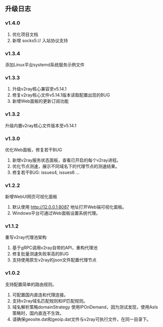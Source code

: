 ## 升级日志


### v1.4.0

1. 优化项目文档
2. 新增 socks5:// 入站协议支持

### v1.3.4

添加Linux平台systemd系统服务示例文件

### v1.3.3

1. 升级v2ray核心兼容至v5.14.1
2. 修复v2ray核心文件v5.14.1版本读取配置出现的BUG
3. 新增Web面板的更新订阅功能

### v1.3.2

升级内置v2ray核心文件版本至v5.14.1

### v1.3.0

优化Web面板，修复若干BUG

1. 新增v2ray服务状态面板，查看已开启的每个v2ray进程。
2. 优化节点测速，展示不同域名下的代理节点的测速结果。
3. 修复若干BUG: issues4, issues6 ...


### v1.2.2

新增WebUI网页可视化面板

1. 默认使用 http://12.0.0.1:8087 地址打开Web端可视化面板。
2. Windows平台可通过Web面板设置系统代理。


### v1.1.2

重写v2ray代理池架构

1. 基于gRPC调用v2ray自带的API，重构代理池
2. 修复批量测速失败率高的BUG
3. 支持使用原生v2ray的json文件配置代理节点


### v1.0.2

支持配置简单的路由规则。

1. 可配置国内直连和代理连接。
2. 支持v2ray域名匹配规则和IP匹配规则。
3. 域名解析策略domainStrategy 使用IPOnDemand，因为测试发现，使用AsIs策略时，国内直连不生效。
4. 请确保geosite.dat和geoip.dat文件与v2ray可执行文件，在同一目录下。